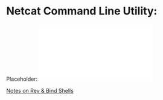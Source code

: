 # Netcat Command Line Utility:
Placeholder:
![PNPT notes on shells](/PNPT/PEH/exploit-basics/shells.md)

[Notes on Rev & Bind Shells](https://github.com/TrshPuppy/PNPT-study-guide/blob/main/PEH/exploit-basics/shells.md)